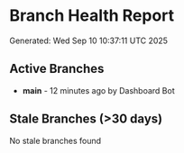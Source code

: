 # Branch Health Report
Generated: Wed Sep 10 10:37:11 UTC 2025

## Active Branches
- **main** - 12 minutes ago by Dashboard Bot

## Stale Branches (>30 days)
No stale branches found
